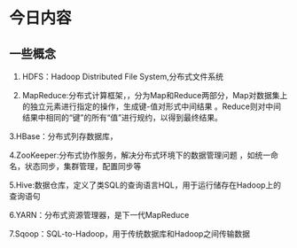 # 今日内容
## 一些概念
1. HDFS：Hadoop Distributed File System,分布式文件系统

2. MapReduce:分布式计算框架，，分为Map和Reduce两部分，Map对数据集上的独立元素进行指定的操作，生成键-值对形式中间结果
。Reduce则对中间结果中相同的“键”的所有“值”进行规约，以得到最终结果。

3.HBase：分布式列存数据库，

4.ZooKeeper:分布式协作服务，解决分布式环境下的数据管理问题 ，如统一命名，状态同步，集群管理，配置同步等

5.Hive:数据仓库，定义了类SQL的查询语言HQL，用于运行储存在Hadoop上的查询语句

6.YARN：分布式资源管理器，是下一代MapReduce

7.Sqoop：SQL-to-Hadoop，用于传统数据库和Hadoop之间传输数据
